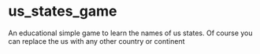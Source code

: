 # us_states_game
 An educational simple game to learn the names of us states. Of course you can replace the us with any other country or continent
